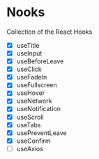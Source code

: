 # Nooks

Collection of the React Hooks

-   [x] useTitle
-   [x] useInput
-   [x] useBeforeLeave
-   [x] useClick
-   [x] useFadeIn
-   [x] useFullscreen
-   [x] useHover
-   [x] useNetwork
-   [x] useNotification
-   [x] useScroll
-   [x] useTabs
-   [x] usePreventLeave
-   [x] useConfirm
-   [ ] useAxios
